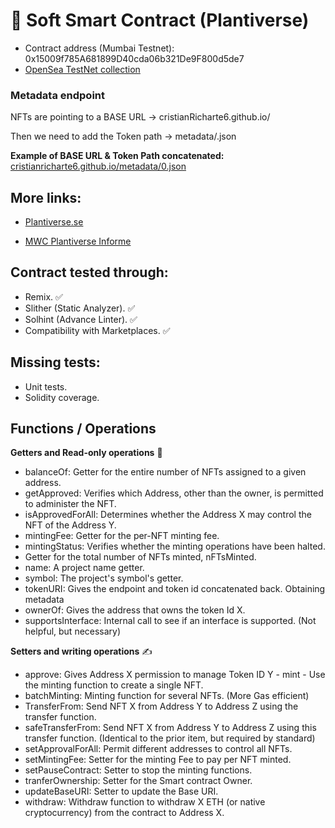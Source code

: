 # 🌱 Soft Smart Contract (Plantiverse)

- Contract address (Mumbai Testnet): 0x15009f785A681899D40cda06b321De9F800d5de7
- <a href="https://testnets.opensea.io/es/collection/plantiverse">OpenSea TestNet collection</a>

### Metadata endpoint

NFTs are pointing to a BASE URL -> cristianRicharte6.github.io/

Then we need to add the Token path -> metadata/<TOKEN ID>.json

**Example of BASE URL & Token Path concatenated:** <a href="cristianricharte6.github.io/metadata/0.json">cristianricharte6.github.io/metadata/0.json</a>

## More links:

- <a href="https://www.plantiver.se/">Plantiverse.se</a>

- <a href="https://docs.google.com/document/d/1d18uPIR33CRtEjJilKW2X8munxFJzUSGNtq1g_zMs38/edit">MWC Plantiverse Informe</a>

## Contract tested through:

- Remix. ✅
- Slither (Static Analyzer). ✅
- Solhint (Advance Linter). ✅
- Compatibility with Marketplaces. ✅

## Missing tests:

- Unit tests.
- Solidity coverage.

## Functions / Operations
**Getters and Read-only operations** 📖

- balanceOf: Getter for the entire number of NFTs assigned to a given address.
- getApproved: Verifies which Address, other than the owner, is permitted to administer the NFT.
- isApprovedForAll: Determines whether the Address X may control the NFT of the Address Y.
- mintingFee: Getter for the per-NFT minting fee.
- mintingStatus: Verifies whether the minting operations have been halted.
- Getter for the total number of NFTs minted, nFTsMinted.
- name: A project name getter.
- symbol: The project's symbol's getter.
- tokenURI: Gives the endpoint and token id concatenated back. Obtaining metadata
- ownerOf: Gives the address that owns the token Id X.
- supportsInterface: Internal call to see if an interface is supported. (Not helpful, but necessary)

**Setters and writing operations** ✍

- approve: Gives Address X permission to manage Token ID Y - mint - Use the minting function to create a single NFT.
- batchMinting: Minting function for several NFTs. (More Gas efficient)
- TransferFrom: Send NFT X from Address Y to Address Z using the transfer function.
- safeTransferFrom: Send NFT X from Address Y to Address Z using this transfer function. (Identical to the prior item, but required by standard)
- setApprovalForAll: Permit different addresses to control all NFTs.
- setMintingFee: Setter for the minting Fee to pay per NFT minted.
- setPauseContract: Setter to stop the minting functions.
- tranferOwnership: Setter for the Smart contract Owner.
- updateBaseURI: Setter to update the Base URI.
- withdraw: Withdraw function to withdraw X ETH (or native cryptocurrency) from the contract to Address X.
